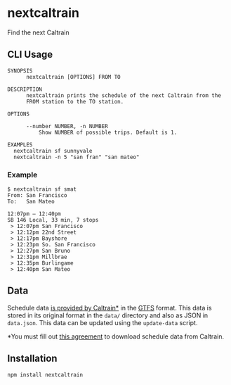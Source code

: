 # nextcaltrain

Find the next Caltrain

## CLI Usage

```
SYNOPSIS
      nextcaltrain [OPTIONS] FROM TO

DESCRIPTION
      nextcaltrain prints the schedule of the next Caltrain from the
      FROM station to the TO station.

OPTIONS

      --number NUMBER, -n NUMBER
          Show NUMBER of possible trips. Default is 1.

EXAMPLES
  nextcaltrain sf sunnyvale
  nextcaltrain -n 5 "san fran" "san mateo"
```

### Example

```
$ nextcaltrain sf smat
From: San Francisco
To:   San Mateo

12:07pm – 12:40pm
SB 146 Local, 33 min, 7 stops
 > 12:07pm San Francisco
 > 12:12pm 22nd Street
 > 12:17pm Bayshore
 > 12:23pm So. San Francisco
 > 12:27pm San Bruno
 > 12:31pm Millbrae
 > 12:35pm Burlingame
 > 12:40pm San Mateo
```

## Data

Schedule data [is provided by Caltrain\*][schedule data] in the [GTFS][]
format. This data is stored in its original format in the `data/`
directory and also as JSON in `data.json`. This data can be updated
using the `update-data` script.

\*You must fill out [this agreement][agreement] to download schedule
data from Caltrain.

[schedule data]: http://www.caltrain.com/developer/Developer_License_Agreement_and_Privacy_Policy.html?IsSubmitted=True
[gtfs]: https://developers.google.com/transit/gtfs/
[agreement]: http://www.caltrain.com/developer/Developer_License_Agreement_and_Privacy_Policy.html

## Installation

```
npm install nextcaltrain
```
